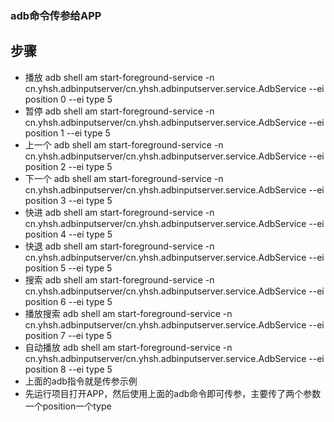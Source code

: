 ### adb命令传参给APP
## 步骤
-  播放	    adb shell am start-foreground-service -n cn.yhsh.adbinputserver/cn.yhsh.adbinputserver.service.AdbService --ei position 0 --ei type 5
-  暂停	    adb shell am start-foreground-service -n cn.yhsh.adbinputserver/cn.yhsh.adbinputserver.service.AdbService --ei position 1 --ei type 5
-  上一个    adb shell am start-foreground-service -n cn.yhsh.adbinputserver/cn.yhsh.adbinputserver.service.AdbService --ei position 2 --ei type 5
-  下一个    adb shell am start-foreground-service -n cn.yhsh.adbinputserver/cn.yhsh.adbinputserver.service.AdbService --ei position 3 --ei type 5
-  快进	    adb shell am start-foreground-service -n cn.yhsh.adbinputserver/cn.yhsh.adbinputserver.service.AdbService --ei position 4 --ei type 5
-  快退	    adb shell am start-foreground-service -n cn.yhsh.adbinputserver/cn.yhsh.adbinputserver.service.AdbService --ei position 5 --ei type 5
-  搜索	    adb shell am start-foreground-service -n cn.yhsh.adbinputserver/cn.yhsh.adbinputserver.service.AdbService --ei position 6 --ei type 5
-  播放搜索  adb shell am start-foreground-service -n cn.yhsh.adbinputserver/cn.yhsh.adbinputserver.service.AdbService --ei position 7 --ei type 5
-  自动播放  adb shell am start-foreground-service -n cn.yhsh.adbinputserver/cn.yhsh.adbinputserver.service.AdbService --ei position 8 --ei type 5 
-  上面的adb指令就是传参示例
-  先运行项目打开APP，然后使用上面的adb命令即可传参，主要传了两个参数一个position一个type
